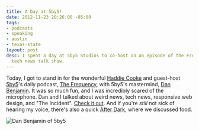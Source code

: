 ```yaml
---
title: A Day at 5by5!
date: 2012-11-23 20:26:00 -05:00
tags:
- podcasts
- speaking
- austin
- texas-state
layout: post
desc: I spent a day at 5by5 Studios to co-host on an episode of the Frequency, a daily
  tech news talk show.
---
```


Today, I got to stand in for the wonderful <a title="Haddie Cooke" href="http://www.twitter.com/haddiebird" target="_blank">Haddie Cooke</a> and guest-host <a href="http://www.5by5.tv" target="_blank">5by5</a>'s daily podcast, <a href="http://5by5.tv/frequency/27" target="_blank">The Frequency</a>, with 5by5's mastermind, <a href="http://www.twitter.com/danbenjamin" target="_blank">Dan Benjamin</a>. It was so much fun, and I was incredibly scared of the microphone. Dan and I talked about weird news, tech news, responsive web design, and "The Incident". <a href="http://5by5.tv/frequency/27" target="_blank">Check it out</a>. And if you're <em>still</em> not sick of hearing my voice, there's also a quick <a href="http://5by5.tv/afterdark/280" target="_blank">After Dark</a>, where we discussed food.

<img src="../assets/dan.jpg" alt="Dan Benjamin of 5by5">


